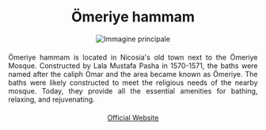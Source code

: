 <!-- Use the following commented lines to include monument coordinates and attributes (leave empty lines if the monument has no additional info)
35.172500 33.365000
Historical monument, Ottoman baths, Old town, Hammam
Accessible, Entrance fees
An historical hammam
-->

<h1 align="center">Ömeriye hammam</h1>

<center>
  <img src="https://upload.wikimedia.org/wikipedia/commons/thumb/a/a5/Nicosia_01-2017_img12_Omeriye_Hammam.jpg/600px-Nicosia_01-2017_img12_Omeriye_Hammam.jpg" alt="Immagine principale">
</center>


<p align="justify" style="margin-top:20px;margin-bottom:20px;">
Ömeriye hammam is located in Nicosia's old town next to the Ömeriye Mosque. Constructed by Lala Mustafa Pasha in 1570-1571, the baths were named after the caliph Omar and the area became known as Ömeriye. The baths were likely constructed to meet the religious needs of the nearby mosque. Today, they provide all the essential amenities for bathing, relaxing, and rejuvenating.
</p>

<p align="center" style="margin-top:20px;margin-bottom:20px;">
<a href="https://www.hamamomerye.com/en/">Official Website</a>
</p>